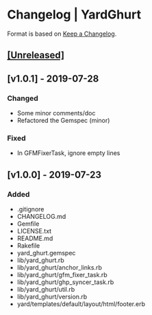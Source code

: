 # Changelog | YardGhurt

Format is based on [Keep a Changelog](https://keepachangelog.com/en/1.0.0/).

## [[Unreleased]](https://github.com/esotericpig/yard_ghurt/compare/v1.0.1...master)

## [v1.0.1] - 2019-07-28
### Changed
- Some minor comments/doc
- Refactored the Gemspec (minor)

### Fixed
- In GFMFixerTask, ignore empty lines

## [v1.0.0] - 2019-07-23
### Added
- .gitignore
- CHANGELOG.md
- Gemfile
- LICENSE.txt
- README.md
- Rakefile
- yard_ghurt.gemspec
- lib/yard_ghurt.rb
- lib/yard_ghurt/anchor_links.rb
- lib/yard_ghurt/gfm_fixer_task.rb
- lib/yard_ghurt/ghp_syncer_task.rb
- lib/yard_ghurt/util.rb
- lib/yard_ghurt/version.rb
- yard/templates/default/layout/html/footer.erb
